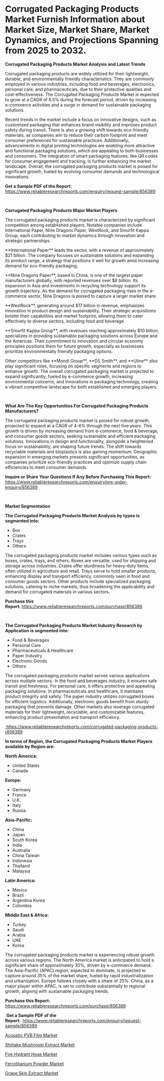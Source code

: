 <p><h1>Corrugated Packaging Products Market Furnish Information about Market Size, Market Share, Market Dynamics, and Projections Spanning from 2025 to 2032.</h1></p><p><strong>Corrugated Packaging Products Market Analysis and Latest Trends</strong></p>
<p><p>Corrugated packaging products are widely utilized for their lightweight, durable, and environmentally friendly characteristics. They are commonly employed in various industries, including food and beverages, electronics, personal care, and pharmaceuticals, due to their protective qualities and cost-effectiveness. The Corrugated Packaging Products Market is expected to grow at a CAGR of 6.5% during the forecast period, driven by increasing e-commerce activities and a surge in demand for sustainable packaging solutions.</p><p>Recent trends in the market include a focus on innovative designs, such as customized packaging that enhances brand visibility and improves product safety during transit. There is also a growing shift towards eco-friendly materials, as companies aim to reduce their carbon footprint and meet consumer preferences for sustainable practices. Additionally, advancements in digital printing technologies are enabling more attractive and functional packaging solutions, which are appealing to both businesses and consumers. The integration of smart packaging features, like QR codes for consumer engagement and tracking, is further enhancing the market landscape. Overall, the corrugated packaging products market is poised for significant growth, fueled by evolving consumer demands and technological innovations.</p></p>
<p><strong>Get a Sample PDF of the Report:&nbsp;</strong> <a href="https://www.reliableresearchreports.com/enquiry/request-sample/856389?utm_campaign=28&utm_medium=2&utm_source=Github&utm_content=ia&utm_term=31032025&utm_id=corrugated-packaging-products">https://www.reliableresearchreports.com/enquiry/request-sample/856389</a></p>
<p>&nbsp;</p>
<p><strong>Corrugated Packaging Products Major Market Players</strong></p>
<p><p>The corrugated packaging products market is characterized by significant competition among established players. Notable companies include International Paper, Nine Dragons Paper, WestRock, and Smurfit Kappa Group, each contributing to market dynamics through innovation and strategic partnerships.</p><p>**International Paper** leads the sector, with a revenue of approximately $21 billion. The company focuses on sustainable solutions and expanding its product range, a strategy that positions it well for growth amid increasing demand for eco-friendly packaging.</p><p>**Nine Dragons Paper**, based in China, is one of the largest paper manufacturers globally, with reported revenues over $8 billion. Its expansion in Asia and investments in recycling technology support its growth trajectory. As the demand for corrugated packaging rises in the e-commerce sector, Nine Dragons is poised to capture a larger market share.</p><p>**WestRock**, generating around $17 billion in revenue, emphasizes innovation in product design and sustainability. Their strategic acquisitions bolster their capabilities and market footprint, allowing them to cater effectively to diverse sectors, including food and beverage.</p><p>**Smurfit Kappa Group**, with revenues reaching approximately $10 billion, specializes in providing sustainable packaging solutions across Europe and the Americas. Their commitment to innovation and circular economy principles positions them for future growth, especially as businesses prioritize environmentally friendly packaging options.</p><p>Other competitors like **Mondi Group**, **DS Smith**, and **Uline** also play significant roles, focusing on specific segments and regions to enhance growth. The overall corrugated packaging market is projected to expand significantly, fueled by e-commerce growth, increasing environmental concerns, and innovations in packaging technology, creating a vibrant competitive landscape for both established and emerging players.</p></p>
<p>&nbsp;</p>
<p><strong>What Are The Key Opportunities For Corrugated Packaging Products Manufacturers?</strong></p>
<p><p>The corrugated packaging products market is poised for robust growth, projected to expand at a CAGR of 4-6% through the next five years. This growth is driven by increasing demand from e-commerce, food & beverage, and consumer goods sectors, seeking sustainable and efficient packaging solutions. Innovations in design and functionality, alongside a heightened focus on sustainability, are shaping future trends. The shift towards recyclable materials and bioplastics is also gaining momentum. Geographic expansion in emerging markets presents significant opportunities, as companies prioritize eco-friendly practices and optimize supply chain efficiencies to meet consumer demands.</p></p>
<p><strong>Inquire or Share Your Questions If Any Before Purchasing This Report:</strong> <a href="https://www.reliableresearchreports.com/enquiry/pre-order-enquiry/856389?utm_campaign=28&utm_medium=2&utm_source=Github&utm_content=ia&utm_term=31032025&utm_id=corrugated-packaging-products">https://www.reliableresearchreports.com/enquiry/pre-order-enquiry/856389</a></p>
<p>&nbsp;</p>
<p><strong>Market Segmentation</strong></p>
<p><strong>The Corrugated Packaging Products Market Analysis by types is segmented into:</strong></p>
<p><ul><li>Box</li><li>Crates</li><li>Trays</li><li>Others</li></ul></p>
<p><p>The corrugated packaging products market includes various types such as boxes, crates, trays, and others. Boxes are versatile, used for shipping and storage across industries. Crates offer sturdiness for heavy-duty items, often utilized in agriculture and retail. Trays serve to hold smaller products, enhancing display and transport efficiency, commonly seen in food and consumer goods sectors. Other products include specialized packaging solutions, catering to niche markets, thus broadening the applicability and demand for corrugated materials in various sectors.</p></p>
<p><strong>Purchase this Report:&nbsp;</strong><a href="https://www.reliableresearchreports.com/purchase/856389?utm_campaign=28&utm_medium=2&utm_source=Github&utm_content=ia&utm_term=31032025&utm_id=corrugated-packaging-products">https://www.reliableresearchreports.com/purchase/856389</a></p>
<p>&nbsp;</p>
<p><strong>The Corrugated Packaging Products Market Industry Research by Application is segmented into:</strong></p>
<p><ul><li>Food & Beverages</li><li>Personal Care</li><li>Pharmaceuticals & Healthcare</li><li>Paper Industry</li><li>Electronic Goods</li><li>Others</li></ul></p>
<p><p>The corrugated packaging products market serves various applications across multiple sectors. In the food and beverages industry, it ensures safe transit and freshness. For personal care, it offers protective and appealing packaging solutions. In pharmaceuticals and healthcare, it maintains product integrity and safety. The paper industry utilizes corrugated boxes for efficient logistics. Additionally, electronic goods benefit from sturdy packaging that prevents damage. Other markets also leverage corrugated materials for their lightweight, recyclable, and customizable features, enhancing product presentation and transport efficiency.</p></p>
<p><a href="https://www.reliableresearchreports.com/corrugated-packaging-products-r856389?utm_campaign=28&utm_medium=2&utm_source=Github&utm_content=ia&utm_term=31032025&utm_id=corrugated-packaging-products">&nbsp;https://www.reliableresearchreports.com/corrugated-packaging-products-r856389</a></p>
<p><strong>In terms of Region, the Corrugated Packaging Products Market Players available by Region are:</strong></p>
<p>
    <p> <strong> North America: </strong>
        <ul>
            <li>United States</li>
            <li>Canada</li>
        </ul>
        </p> 
    <p> <strong> Europe: </strong>
        <ul>
            <li>Germany</li>
            <li>France</li>
            <li>U.K.</li>
            <li>Italy</li>
            <li>Russia</li>
        </ul>
        </p> 
    <p> <strong> Asia-Pacific: </strong>
        <ul>
            <li>China</li>
            <li>Japan</li>
            <li>South Korea</li>
            <li>India</li>
            <li>Australia</li>
            <li>China Taiwan</li>
            <li>Indonesia</li>
            <li>Thailand</li>
            <li>Malaysia</li>
        </ul>
        </p> 
    <p> <strong> Latin America: </strong>
        <ul>
            <li>Mexico</li>
            <li>Brazil</li>
            <li>Argentina Korea</li>
            <li>Colombia</li>
        </ul>
        </p> 
    <p> <strong> Middle East & Africa: </strong>
        <ul>
            <li>Turkey</li>
            <li>Saudi</li>
            <li>Arabia</li>
            <li>UAE</li>
            <li>Korea</li>
        </ul>
    </p>
    </p>
<p><p>The corrugated packaging products market is experiencing robust growth across various regions. The North America market is anticipated to hold a significant share of approximately 30%, driven by e-commerce demand. The Asia-Pacific (APAC) region, expected to dominate, is projected to capture around 35% of the market share, fueled by rapid industrialization and urbanization. Europe follows closely with a share of 25%. China, as a major player within APAC, is set to contribute substantially to regional growth, aligning with sustainable packaging trends.</p></p>
<p><strong>Purchase this Report: </strong><a href="https://www.reliableresearchreports.com/purchase/856389?utm_campaign=28&utm_medium=2&utm_source=Github&utm_content=ia&utm_term=31032025&utm_id=corrugated-packaging-products">https://www.reliableresearchreports.com/purchase/856389</a></p>
<p>&nbsp;<strong>Get a Sample PDF of the Report:&nbsp;&nbsp;</strong><a href="https://www.reliableresearchreports.com/enquiry/request-sample/856389?utm_campaign=28&utm_medium=2&utm_source=Github&utm_content=ia&utm_term=31032025&utm_id=corrugated-packaging-products">https://www.reliableresearchreports.com/enquiry/request-sample/856389</a></p>
<p><strong></strong></p>
<p><p><a href="https://github.com/luhleickov/Market-Research-Report-List-1/blob/main/acoustic-pvb-film-market.md?utm_campaign=28&utm_medium=2&utm_source=Github&utm_content=ia&utm_term=31032025&utm_id=corrugated-packaging-products">Acoustic PVB Film Market</a></p><p><a href="https://github.com/dusektwinec3/Market-Research-Report-List-1/blob/main/shiitake-mushroom-extract-market.md?utm_campaign=28&utm_medium=2&utm_source=Github&utm_content=ia&utm_term=31032025&utm_id=corrugated-packaging-products">Shiitake Mushroom Extract Market</a></p><p><a href="https://github.com/sukeldrage0g/Market-Research-Report-List-1/blob/main/fire-hydrant-hose-market.md?utm_campaign=28&utm_medium=2&utm_source=Github&utm_content=ia&utm_term=31032025&utm_id=corrugated-packaging-products">Fire Hydrant Hose Market</a></p><p><a href="https://github.com/elceryaneik/Market-Research-Report-List-1/blob/main/ferrotitanium-powder-market.md?utm_campaign=28&utm_medium=2&utm_source=Github&utm_content=ia&utm_term=31032025&utm_id=corrugated-packaging-products">Ferrotitanium Powder Market</a></p><p><a href="https://github.com/jullselai/Market-Research-Report-List-1/blob/main/grape-skin-extract-market.md?utm_campaign=28&utm_medium=2&utm_source=Github&utm_content=ia&utm_term=31032025&utm_id=corrugated-packaging-products">Grape Skin Extract Market</a></p></p>